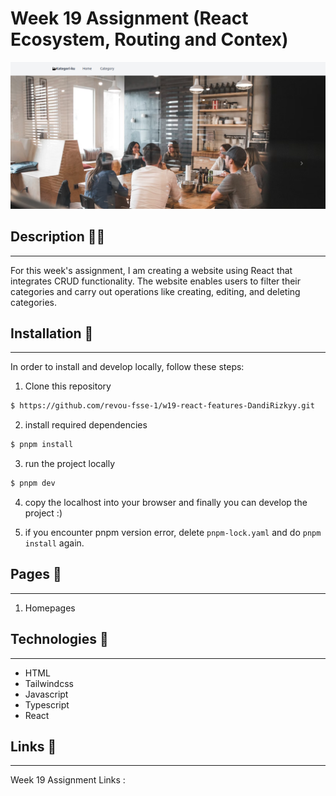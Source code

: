 # Week 19 Assignment (React Ecosystem, Routing and Contex)

![Assignment](/src/assets/week-19-banner.png)

## Description ✍🏻

---

For this week's assignment, I am creating a website using React that integrates CRUD functionality. The website enables users to filter their categories and carry out operations like creating, editing, and deleting categories.

## Installation 🔨

---

In order to install and develop locally, follow these steps:

1. Clone this repository

```bash
$ https://github.com/revou-fsse-1/w19-react-features-DandiRizkyy.git
```

2. install required dependencies

```bash
$ pnpm install
```

3. run the project locally

```bash
$ pnpm dev
```

4. copy the localhost into your browser and finally you can develop the project :)

5. if you encounter pnpm version error, delete `pnpm-lock.yaml` and do `pnpm install` again.

## Pages 📖

---

1. Homepages

## Technologies 🚀

---

- HTML
- Tailwindcss
- Javascript
- Typescript
- React

## Links 🔗

---

Week 19 Assignment Links :
